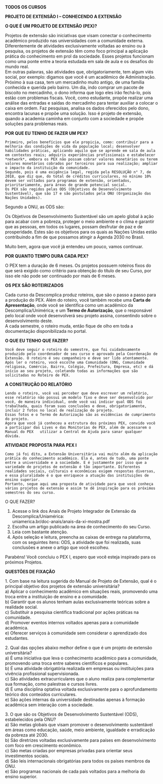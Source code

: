 **TODOS OS CURSOS**

**PROJETO DE EXTENSÃO I – CONHECENDO A EXTENSÃO**

**O QUE É UM PROJETO DE EXTENSÃO (PEX)?**

Projetos de extensão são iniciativas que visam conectar o conhecimento acadêmico produzido nas universidades com a comunidade externa. Diferentemente de atividades exclusivamente voltadas ao ensino ou à pesquisa, os projetos de extensão têm como foco principal a aplicação prática do conhecimento em prol da sociedade. Esses projetos funcionam como uma ponte entre a teoria estudada em sala de aula e os desafios do mundo real.  
Em outras palavras, são atividades que, obrigatoriamente, tem algum viés social, por exemplo: digamos que você é um acadêmico de Administração. Próximo à sua casa, tem um mercadinho muito antigo, de uma família conhecida e querida pelo bairro. Um dia, indo comprar um pacote de biscoito no mercadinho, o dono informa que logo eles irão fechá-lo, pois estão com problemas fiscais. Você, como estudante, propõe realizar uma análise das entradas e saídas do mercadinho para tentar auxiliar a colocar o caixa em ordem. Faz pesquisas, analisa os dados oferecidos pelo dono, encontra lacunas e propõe uma solução. Isso é projeto de extensão, quando a academia caminha em conjunto com a sociedade e propõe soluções para problemas reais.

**POR QUE EU TENHO DE FAZER UM PEX?**

    Primeiro, pelos benefícios que ele propicia, como: contribuir para a melhoria das condições de vida da população local; desenvolver habilidades práticas, aplicando aquilo que se aprende em sala de aula em contextos reais; adquiris experiências profissionais e estabelecer *network*, embora os PEX não possam cobrar valores monetários ou terem valores monetários cobrados por terceiros para sua realização; ampliar o impacto da instituição da comunidade.
    Segundo, pois é uma exigência legal, regida pela RESOLUÇÃO n° 7, de 2018, que diz que, do total de créditos curriculares, no mínimo 10% devem ser voltados para programas de extensão, orientados, prioritariamente, para áreas de grande potencial social.
    Os PEX são regidos pelas ODS (Objetivos de Desenvolvimento Sustentável), que são 17 e são postulados pela ONU (Organização das Nações Unidades).

Segundo a ONU, as ODS são:

Os Objetivos de Desenvolvimento Sustentável são um apelo global à ação para acabar com a pobreza, proteger o meio ambiente e o clima e garantir que as pessoas, em todos os lugares, possam desfrutar de paz e de prosperidade. Estes são os objetivos para os quais as Nações Unidas estão contribuindo a fim de que possamos atingir a Agenda 2030 no Brasil.  
   
Muito bem, agora que você já entendeu um pouco, vamos continuar.

**POR QUANTO TEMPO DURA CADA PEX?**

O PEX tem a duração de 6 meses. Os projetos possuem roteiros fixos do que será exigido como critério para obtenção do título de seu Curso, por isso ele não pode ser continuado por mais de 6 meses.

**OS PEX SÃO ROTEIRIZADOS**  
   
 Cada curso da Descomplica produz roteiros, que são o passo a passo para a produção do PEX. Além do roteiro, você também recebe uma **Carta de Apresentação**, onde você se identifica como um acadêmico da Descomplica/Unimérica; e um **Termo de Autorização**, que o responsável pelo local onde você desenvolverá seu projeto assina, consentindo sobre o desenvolvimento deste.  
 A cada semestre, o roteiro muda, então fique de olho em toda a documentação disponibilizada no portal.

**O QUE EU TENHO QUE FAZER?**

    Você deve seguir o roteiro do semestre, que foi cuidadosamente produzido pelo coordenador de seu curso e aprovado pela Coordenação de Extensão. O roteiro é seu companheiro e deve ser lido atentamente. Após ler o roteiro, você escolhe uma Comunidade (ONG, Comunidade religiosa, Comércio, Bairro, Colégio, Prefeitura, Empresa, etc) e dá início ao seu projeto, coletando todas as informações que são solicitadas no Roteiro de PEX.

**A CONSTRUÇÃO DO RELATÓRIO**

    Lendo o roteiro, você vai perceber que deve escrever um relatório, esse relatório não possui um modelo fixo e deve ser desenvolvido por você, de maneira individual, onde você vai indicar qual ODS foi trabalhada, quais foram suas conclusões e deve, obrigatoriamente, incluir 2 fotos no local de realização do projeto.
    Essas fotos e o Termo de Autorização são as evidências de cumprimento do projeto.
    Agora que você já conheceu a estrutura dos próximos PEX, convido você a participar das Lives e das Monitorias de PEX, além de acessarem o Manual do PEX   utilizar a Central de Ajuda para sanar qualquer dúvida.

**ATIVIDADE PROPOSTA PARA PEX I**

    Como já foi dito, a Extensão Universitária vai muito além da aplicação prática do conhecimento acadêmico. Ela é, antes de tudo, uma ponte entre a universidade e a sociedade. E é justamente por isso que a variedade de projetos de extensão é tão importante. Diferentes realidades sociais, culturais e econômicas exigem respostas diversas, e essa pluralidade é o que enriquece a atuação das instituições de ensino superior.
    Portanto, segue aqui uma proposta de atividade para que você conheça vários projetos de extensão e assim te dê inspiração para os próximos semestres do seu curso.


O QUE FAZER?

1. Acesse o link dos Anais de Projeto Integrador de Extensão da Descomplica/Uniamérica:  
   uniamerica.br/doc-anais/anais-da-xi-mostra.pdf
2. Escolha um artigo publicado na área de conhecimento do seu Curso.
3. Leia com bastante atenção.
4. Após seleção e leitura, preencha as caixas de entrega na plataforma, com os seguintes itens: ODS, a atividade que foi realizada, suas conclusões e anexe o artigo que você escolheu.

Parabéns\! Você concluiu o PEX I, espero que você esteja inspirado para os próximos Projetos.

**QUESTÕES DE FIXAÇÃO**

1\. Com base na leitura sugerida do Manual de Projeto de Extensão, qual é o principal objetivo dos projetos de extensão universitária?  
a) Aplicar o conhecimento acadêmico em situações reais, promovendo uma troca entre a instituição de ensino e a comunidade.  
b) Garantir que os alunos tenham aulas exclusivamente teóricas sobre a realidade social.  
c) Substituir a pesquisa científica tradicional por ações práticas na comunidade.  
d) Promover eventos internos voltados apenas para a comunidade acadêmica.  
e) Oferecer serviços à comunidade sem considerar o aprendizado dos estudantes.

2\. Qual das opções abaixo melhor define o que é um projeto de extensão universitária?  
a) É uma iniciativa que leva o conhecimento acadêmico para a comunidade, promovendo uma troca entre saberes científicos e populares.  
b) É uma atividade obrigatória realizada em empresas ou instituições para vivência profissional supervisionada.  
c) São atividades extracurriculares que o aluno realiza para complementar sua formação, como palestras e cursos livres.  
d) É uma disciplina optativa voltada exclusivamente para o aprofundamento teórico dos conteúdos curriculares.  
e) São ações internas da universidade destinadas apenas à formação acadêmica sem interação com a sociedade.

3\. O que são os Objetivos de Desenvolvimento Sustentável (ODS), estabelecidos pela ONU?  
a) São metas globais que visam promover o desenvolvimento sustentável em áreas como educação, saúde, meio ambiente, igualdade e erradicação da pobreza até 2030\.  
b) São diretrizes voltadas exclusivamente para países em desenvolvimento com foco em crescimento econômico.  
c) São metas criadas por empresas privadas para orientar seus investimentos sociais.  
d) São leis internacionais obrigatórias para todos os países membros da ONU.  
e) São programas nacionais de cada país voltados para a melhoria do ensino superior.
